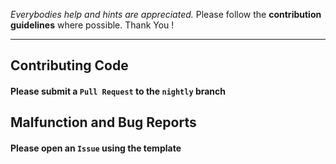 *Everybodies help and hints are appreciated.*
 Please follow the **contribution guidelines** where possible.
 Thank You !   
 

-  -  -


## Contributing Code

#### Please submit a `Pull Request` to the `nightly` branch   



## Malfunction and Bug Reports

#### Please open an `Issue` using the template

